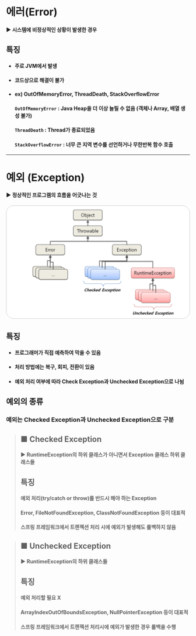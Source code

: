 # 에러(Error)
#### ▶ 시스템에 비정상적인 상황이 발생한 경우

## 특징
* #### 주로 JVM에서 발생
* #### 코드상으로 해결이 불가
* #### ex) OutOfMemoryError, ThreadDeath, StackOverflowError
    #### `OutOfMemoryError` : Java Heap을 더 이상 늘릴 수 없음 (객체나 Array, 배열 생성 불가)
    #### `ThreadDeath` : Thread가 종료되었음
    #### `StackOverflowError` : 너무 큰 지역 변수를 선언하거나 무한반복 함수 호출

<hr/>

# 예외 (Exception)
#### ▶ 정상적인 프로그램의 흐름을 어긋나는 것
![](../CS_IMG/Exception_Structure.png)

## 특징
* #### 프로그래머가 직접 예측하여 막을 수 있음
* #### 처리 방법에는 복구, 회피, 전환이 있음
* #### 예외 처리 여부에 따라 Check Exception과 Unchecked Exception으로 나뉨

## 예외의 종류
### 예외는 Checked Exception과 Unchecked Exception으로 구분

>## ■ Checked Exception
> #### ▶ RuntimeException의 하위 클래스가 아니면서 Exception 클래스 하위 클래스들
>
>## 특징
>#### 예외 처리(try/catch or throw)를 반드시 해야 하는 Exception
>#### Error, FileNotFoundException, ClassNotFoundException 등이 대표적
>#### 스프링 프레임워크에서 트랜젝션 처리 시에 예외가 발생해도 롤백하지 않음


>## ■ Unchecked Exception
>#### ▶ RuntimeException의 하위 클래스들
>
>## 특징
>#### 예외 처리할 필요 X
>#### ArrayIndexOutOfBoundsException, NullPointerException 등이 대표적
>#### 스프링 프레임워크에서 트랜젝션 처리시에 예외가 발생한 경우 롤백을 수행